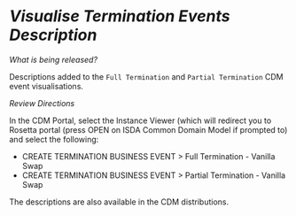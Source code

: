 # *Visualise Termination Events Description*

_What is being released?_

Descriptions added to the `Full Termination` and `Partial Termination` CDM event visualisations. 

_Review Directions_

In the CDM Portal, select the Instance Viewer (which will redirect you to Rosetta portal (press OPEN on ISDA Common Domain Model if prompted to) and select the following:

- CREATE TERMINATION BUSINESS EVENT > Full Termination - Vanilla Swap
- CREATE TERMINATION BUSINESS EVENT > Partial Termination - Vanilla Swap

The descriptions are also available in the CDM distributions.
